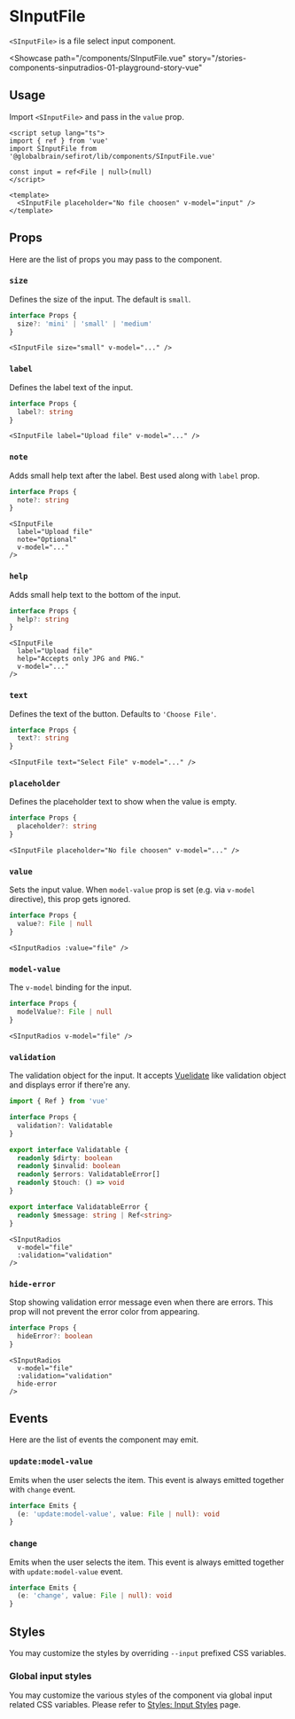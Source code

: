 <script setup lang="ts">
import { ref } from 'vue'
import SInputFile from 'sefirot/components/SInputFile.vue'

const input = ref(null)
</script>

# SInputFile

`<SInputFile>` is a file select input component.

<Showcase
  path="/components/SInputFile.vue"
  story="/stories-components-sinputradios-01-playground-story-vue"
>
  <SInputFile placeholder="No file choosen" v-model="input" />
</Showcase>

## Usage

Import `<SInputFile>` and pass in the `value` prop.

```vue
<script setup lang="ts">
import { ref } from 'vue'
import SInputFile from '@globalbrain/sefirot/lib/components/SInputFile.vue'

const input = ref<File | null>(null)
</script>

<template>
  <SInputFile placeholder="No file choosen" v-model="input" />
</template>
```

## Props

Here are the list of props you may pass to the component.

### `size`

Defines the size of the input. The default is `small`.

```ts
interface Props {
  size?: 'mini' | 'small' | 'medium'
}
```

```vue
<SInputFile size="small" v-model="..." />
```

### `label`

Defines the label text of the input.

```ts
interface Props {
  label?: string
}
```

```vue
<SInputFile label="Upload file" v-model="..." />
```

### `note`

Adds small help text after the label. Best used along with `label` prop.

```ts
interface Props {
  note?: string
}
```

```vue
<SInputFile
  label="Upload file"
  note="Optional"
  v-model="..."
/>
```

### `help`

Adds small help text to the bottom of the input.

```ts
interface Props {
  help?: string
}
```

```vue
<SInputFile
  label="Upload file"
  help="Accepts only JPG and PNG."
  v-model="..."
/>
```

### `text`

Defines the text of the button. Defaults to `'Choose File'`.

```ts
interface Props {
  text?: string
}
```

```vue
<SInputFile text="Select File" v-model="..." />
```

### `placeholder`

Defines the placeholder text to show when the value is empty.

```ts
interface Props {
  placeholder?: string
}
```

```vue
<SInputFile placeholder="No file choosen" v-model="..." />
```

### `value`

Sets the input value. When `model-value` prop is set (e.g. via `v-model` directive), this prop gets ignored.

```ts
interface Props {
  value?: File | null
}
```

```vue
<SInputRadios :value="file" />
```

### `model-value`

The `v-model` binding for the input.

```ts
interface Props {
  modelValue?: File | null
}
```

```vue
<SInputRadios v-model="file" />
```

### `validation`

The validation object for the input. It accepts [Vuelidate](https://vuelidate-next.netlify.app/) like validation object and displays error if there're any.

```ts
import { Ref } from 'vue'

interface Props {
  validation?: Validatable
}

export interface Validatable {
  readonly $dirty: boolean
  readonly $invalid: boolean
  readonly $errors: ValidatableError[]
  readonly $touch: () => void
}

export interface ValidatableError {
  readonly $message: string | Ref<string>
}
```

```vue
<SInputRadios
  v-model="file"
  :validation="validation"
/>
```

### `hide-error`

Stop showing validation error message even when there are errors. This prop will not prevent the error color from appearing.

```ts
interface Props {
  hideError?: boolean
}
```

```vue
<SInputRadios
  v-model="file"
  :validation="validation"
  hide-error
/>
```

## Events

Here are the list of events the component may emit.

### `update:model-value`

Emits when the user selects the item. This event is always emitted together with `change` event.

```ts
interface Emits {
  (e: 'update:model-value', value: File | null): void
}
```

### `change`

Emits when the user selects the item. This event is always emitted together with `update:model-value` event.

```ts
interface Emits {
  (e: 'change', value: File | null): void
}
```

## Styles

You may customize the styles by overriding `--input` prefixed CSS variables.

### Global input styles

You may customize the various styles of the component via global input related CSS variables. Please refer to [Styles: Input Styles](../styles/input-styles) page.
